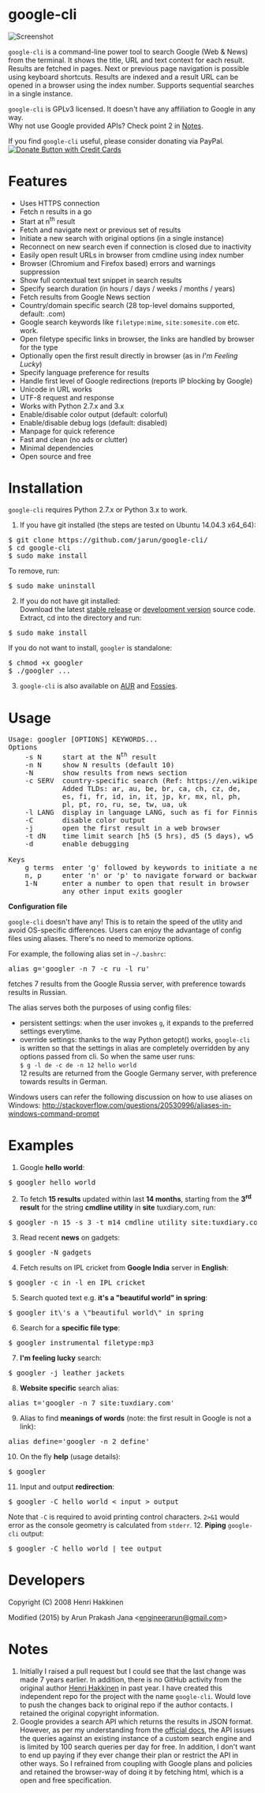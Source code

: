 # google-cli

![Screenshot](google-cli.png)

`google-cli` is a command-line power tool to search Google (Web & News) from the terminal. It shows the title, URL and text context for each result. Results are fetched in pages. Next or previous page navigation is possible using keyboard shortcuts. Results are indexed and a result URL can be opened in a browser using the index number. Supports sequential searches in a single instance.
  
`google-cli` is GPLv3 licensed. It doesn't have any affiliation to Google in any way.  
Why not use Google provided APIs? Check point 2 in [Notes](#Notes).

If you find `google-cli` useful, please consider donating via PayPal.  
<a href="https://www.paypal.com/cgi-bin/webscr?cmd=_s-xclick&amp;hosted_button_id=RMLTQ76JSXJ4Q"><img src="https://www.paypal.com/en_US/i/btn/btn_donateCC_LG.gif" alt="Donate Button with Credit Cards" /></a>

# Features

- Uses HTTPS connection
- Fetch n results in a go
- Start at n<sup>th</sup> result
- Fetch and navigate next or previous set of results
- Initiate a new search with original options (in a single instance)
- Reconnect on new search even if connection is closed due to inactivity
- Easily open result URLs in browser from cmdline using index number
- Browser (Chromium and Firefox based) errors and warnings suppression
- Show full contextual text snippet in search results
- Specify search duration (in hours / days / weeks / months / years)
- Fetch results from Google News section
- Country/domain specific search (28 top-level domains supported, default: .com)
- Google search keywords like `filetype:mime`, `site:somesite.com` etc. work.
- Open filetype specific links in browser, the links are handled by browser for the type
- Optionally open the first result directly in browser (as in <i>I'm Feeling Lucky</i>)
- Specify language preference for results
- Handle first level of Google redirections (reports IP blocking by Google)
- Unicode in URL works
- UTF-8 request and response
- Works with Python 2.7.x and 3.x
- Enable/disable color output (default: colorful)
- Enable/disable debug logs (default: disabled)
- Manpage for quick reference
- Fast and clean (no ads or clutter)
- Minimal dependencies
- Open source and free

# Installation

`google-cli` requires Python 2.7.x or Python 3.x to work.

1. If you have git installed (the steps are tested on Ubuntu 14.04.3 x64_64):  
<pre>$ git clone https://github.com/jarun/google-cli/  
$ cd google-cli  
$ sudo make install</pre>  
To remove, run:  
<pre>$ sudo make uninstall</pre>

2. If you do not have git installed:  
Download the latest <a href="https://github.com/jarun/google-cli/releases/latest">stable release</a> or <a href="https://github.com/jarun/google-cli/archive/master.zip">development version</a> source code. Extract, cd into the directory and run:
<pre>$ sudo make install</pre>
If you do not want to install, `googler` is standalone:
<pre>$ chmod +x googler
$ ./googler ...</pre>

3. `google-cli` is also available on <a href="https://aur.archlinux.org/packages/google-cli/">AUR</a> and <a href="http://fossies.org/linux/google-cli">Fossies</a>.

# Usage

<pre>Usage: googler [OPTIONS] KEYWORDS...
Options
    -s N     start at the N<sup>th</sup> result
    -n N     show N results (default 10)
    -N       show results from news section
    -c SERV  country-specific search (Ref: https://en.wikipedia.org/wiki/List_of_Google_domains)
             Added TLDs: ar, au, be, br, ca, ch, cz, de,
             es, fi, fr, id, in, it, jp, kr, mx, nl, ph,
             pl, pt, ro, ru, se, tw, ua, uk
    -l LANG  display in language LANG, such as fi for Finnish
    -C       disable color output
    -j       open the first result in a web browser
    -t dN    time limit search [h5 (5 hrs), d5 (5 days), w5 (5 weeks), m5 (5 months), y5 (5 years)]
    -d       enable debugging

Keys
    g terms  enter 'g' followed by keywords to initiate a new search (with original options)
    n, p     enter 'n' or 'p' to navigate forward or backward
    1-N      enter a number to open that result in browser
             any other input exits googler</pre>

<b>Configuration file</b>  
  
`google-cli` doesn't have any! This is to retain the speed of the utlity and avoid OS-specific differences. Users can enjoy the advantage of config files using aliases. There's no need to memorize options.  
  
For example, the following alias set in `~/.bashrc`:
<pre>alias g='googler -n 7 -c ru -l ru'</pre>
fetches 7 results from the Google Russia server, with preference towards results in Russian.  
  
The alias serves both the purposes of using config files:
- persistent settings: when the user invokes `g`, it expands to the preferred settings everytime.
- override settings: thanks to the way Python getopt() works, `google-cli` is written so that the settings in alias are completely overridden by any options passed from cli. So when the same user runs:  
<code>$ g -l de -c de -n 12 hello world</code>  
12 results are returned from the Google Germany server, with preference towards results in German.
  
Windows users can refer the following discussion on how to use aliases on Windows:
http://stackoverflow.com/questions/20530996/aliases-in-windows-command-prompt

# Examples

1. Google <b>hello world</b>:
<pre>$ googler hello world</pre>
2. To fetch <b>15 results</b> updated within last <b>14 months</b>, starting from the <b>3<sup>rd</sup> result</b> for the string <b>cmdline utility</b> in <b>site</b> tuxdiary.com, run:
<pre>$ googler -n 15 -s 3 -t m14 cmdline utility site:tuxdiary.com</pre>
3. Read recent <b>news</b> on gadgets:
<pre>$ googler -N gadgets</pre>
4. Fetch results on IPL cricket from <b>Google India</b> server in <b>English</b>:
<pre>$ googler -c in -l en IPL cricket</pre> 
5. Search quoted text e.g. <b>it's a "beautiful world" in spring</b>:
<pre>$ googler it\'s a \"beautiful world\" in spring</pre>
6. Search for a <b>specific file type</b>:
<pre>$ googler instrumental filetype:mp3</pre>
7. <b>I'm feeling lucky</b> search:
<pre>$ googler -j leather jackets</pre>
8. <b>Website specific</b> search alias:
<pre>alias t='googler -n 7 site:tuxdiary.com'</pre>
9. Alias to find <b>meanings of words</b> (note: the first result in Google is not a link):
<pre>alias define='googler -n 2 define'</pre>
10. On the fly <b>help</b> (usage details):
<pre>$ googler</pre>
11. Input and output <b>redirection</b>:
<pre>$ googler -C hello world < input > output</pre>
Note that `-C` is required to avoid printing control characters. `2>&1` would error as the console geometry is calculated from `stderr`.
12. <b>Piping</b> `google-cli` output:
<pre>$ googler -C hello world | tee output</pre>

# Developers

Copyright (C) 2008 Henri Hakkinen

Modified (2015) by Arun Prakash Jana &lt;engineerarun@gmail.com&gt;

<h1 id="Notes">Notes</h1>

1. Initially I raised a pull request but I could see that the last change was made 7 years earlier. In addition, there is no GitHub activity from the original author [Henri Hakkinen](https://github.com/henux) in past year. I have created this independent repo for the project with the name `google-cli`. Would love to push the changes back to original repo if the author contacts. I retained the original copyright information.
2. Google provides a search API which returns the results in JSON format. However, as per my understanding from the [official docs](https://developers.google.com/custom-search/json-api/v1/overview), the API issues the queries against an existing instance of a custom search engine and is limited by 100 search queries per day for free. In addition, I don't want to end up paying if they ever change their plan or restrict the API in other ways. So I refrained from coupling with Google plans and policies and retained the browser-way of doing it by fetching html, which is a open and free specification.
